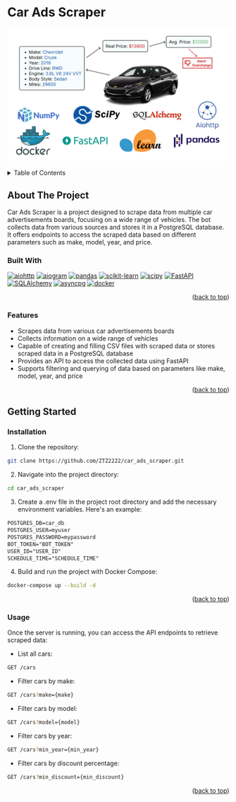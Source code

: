 # Car Ads Scraper

![fastapi-scikitlearn-pandas](/static/banner.jpg)

<a name="readme-top"></a>

<details>
  <summary>Table of Contents</summary>
  <ol>
    <li>
      <a href="#about-the-project">About The Project</a>
      <ul>
        <li><a href="#built-with">Built With</a></li>
        <li><a href="#features">Features</a></li>
      </ul>
    </li>
    <li>
      <a href="#getting-started">Getting Started</a>
      <ul>
        <li><a href="#installation">Installation</a></li>
        <li><a href="#usage">Usage</a></li>
      </ul>
    </li>
  </ol>
</details>

## About The Project

Car Ads Scraper is a project designed to scrape data from multiple car advertisements boards, focusing on a wide range of vehicles. The bot collects data from various sources and stores it in a PostgreSQL database. It offers endpoints to access the scraped data based on different parameters such as make, model, year, and price.

### Built With

[![aiohttp][aiohttp.org]][aiohttp-url]
[![aiogram][aiogram.dev]][aiogram-url]
[![pandas][pandas.pydata.org]][pandas-url]
[![scikit-learn][scikit-learn.org]][scikit-learn-url]
[![scipy][scipy.org]][scipy-url]
[![FastAPI][fastapi.tiangolo.com]][fastapi-url]
[![SQLAlchemy][sqlalchemy.org]][sqlalchemy-url]
[![asyncpg][asyncpg.github.io]][asyncpg-url]
[![docker][hub.docker.com]][docker-url]

<p align="right">(<a href="#readme-top">back to top</a>)</p>

### Features

- Scrapes data from various car advertisements boards
- Collects information on a wide range of vehicles
- Capable of creating and filling CSV files with scraped data or stores scraped data in a PostgreSQL database
- Provides an API to access the collected data using FastAPI
- Supports filtering and querying of data based on parameters like make, model, year, and price

<p align="right">(<a href="#readme-top">back to top</a>)</p>

## Getting Started

### Installation

1. Clone the repository:

```bash
git clone https://github.com/ZTZ2222/car_ads_scraper.git
```

2. Navigate into the project directory:

```bash
cd car_ads_scraper
```

3. Create a .env file in the project root directory and add the necessary environment variables. Here's an example:

```plaintext
POSTGRES_DB=car_db
POSTGRES_USER=myuser
POSTGRES_PASSWORD=mypassword
BOT_TOKEN="BOT_TOKEN"
USER_ID="USER_ID"
SCHEDULE_TIME="SCHEDULE_TIME"
```

4. Build and run the project with Docker Compose:

```bash
docker-compose up --build -d
```

<p align="right">(<a href="#readme-top">back to top</a>)</p>

### Usage

Once the server is running, you can access the API endpoints to retrieve scraped data:

- List all cars:

```bash
GET /cars
```

- Filter cars by make:

```bash
GET /cars?make={make}
```

- Filter cars by model:

```bash
GET /cars?model={model}
```

- Filter cars by year:

```bash
GET /cars?min_year={min_year}
```

- Filter cars by discount percentage:

```bash
GET /cars?min_discount={min_discount}
```

<p align="right">(<a href="#readme-top">back to top</a>)</p>

<!-- MARKDOWN LINKS & IMAGES -->
<!-- https://www.markdownguide.org/basic-syntax/#reference-style-links -->

[aiohttp.org]: https://img.shields.io/badge/aiohttp-3.8.3-e92063?style=for-the-badge&logo=aiohttp&logoColor=white
[aiohttp-url]: https://docs.aiohttp.org/en/stable/
[aiogram.dev]: https://img.shields.io/badge/aiogram-2.24.0-6BA81E?style=for-the-badge&logo=telegram&logoColor=white
[aiogram-url]: https://docs.aiogram.dev/en/latest/
[pandas.pydata.org]: https://img.shields.io/badge/pandas-1.5.3-6BA81E?style=for-the-badge&logo=pandas&logoColor=white
[pandas-url]: https://pandas.pydata.org/docs/
[scikit-learn.org]: https://img.shields.io/badge/scikitlearn-1.2.1-009485?style=for-the-badge&logo=scikitlearn&logoColor=white
[scikit-learn-url]: https://scikit-learn.org/stable/
[scipy.org]: https://img.shields.io/badge/scipy-1.10.0-bb0000?style=for-the-badge&logo=scipy&logoColor=white
[scipy-url]: https://docs.scipy.org/doc/scipy/
[fastapi.tiangolo.com]: https://img.shields.io/badge/FastAPI-0.104.1-009485?style=for-the-badge&logo=fastapi&logoColor=white
[fastapi-url]: https://fastapi.tiangolo.com/
[sqlalchemy.org]: https://img.shields.io/badge/SQLAlchemy-2.0.28-bb0000?color=bb0000&style=for-the-badge&logo=sqlalchemy&logoColor=white
[sqlalchemy-url]: https://docs.sqlalchemy.org/en/20/
[asyncpg.github.io]: https://img.shields.io/badge/asyncpg-0.29.0-2e6fce?style=for-the-badge&logo=postgresql&logoColor=white
[asyncpg-url]: https://magicstack.github.io/asyncpg/current/
[hub.docker.com]: https://img.shields.io/badge/docker-26.1.1-2094f3?style=for-the-badge&logo=docker&logoColor=white
[docker-url]: https://docs.docker.com/

